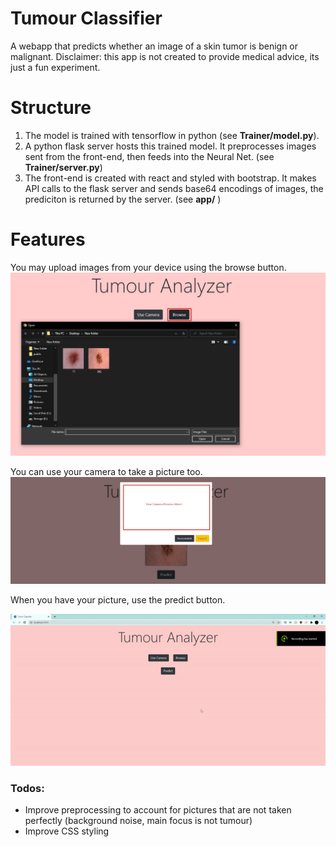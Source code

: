 # Tumour Classifier

A webapp that predicts whether an image of a skin tumor is benign or malignant. Disclaimer: this app is not created to provide medical advice, its just a fun experiment.

# Structure

1. The model is trained with tensorflow in python (see __Trainer/model.py__).
2. A python flask server hosts this trained model. It preprocesses images sent from the front-end, then feeds into the Neural Net. (see __Trainer/server.py__)
3. The front-end is created with react and styled with bootstrap. It makes API calls to the flask server and sends base64 encodings of images, the prediciton is returned by the server. (see __app/__ )

# Features

You may upload images from your device using the browse button.
![Using the browse button.](https://github.com/saqibali-2k/TumourClassifier/blob/main/readme_resources/browse_button.jpg "browse button")

You can use your camera to take a picture too.
![Using the camera feature](https://github.com/saqibali-2k/TumourClassifier/blob/main/readme_resources/camera_button.jpg "Camera button")

When you have your picture, use the predict button.

![Using predict button](https://github.com/saqibali-2k/TumourClassifier/blob/main/readme_resources/tumor-classifier-usage.gif "Gif of using app")

### Todos: ###
* Improve preprocessing to account for pictures that are not taken perfectly (background noise, main focus is not tumour)
* Improve CSS styling

